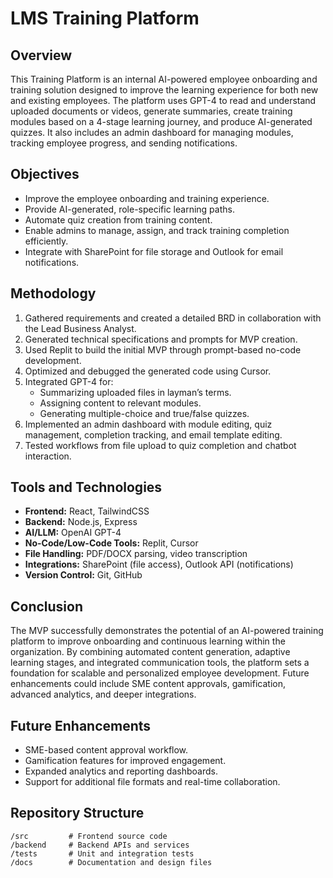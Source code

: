 # LMS Training Platform

## Overview
This Training Platform is an internal AI-powered employee onboarding and training solution designed to improve the learning experience for both new and existing employees. The platform uses GPT-4 to read and understand uploaded documents or videos, generate summaries, create training modules based on a 4-stage learning journey, and produce AI-generated quizzes. It also includes an admin dashboard for managing modules, tracking employee progress, and sending notifications.

## Objectives
- Improve the employee onboarding and training experience.
- Provide AI-generated, role-specific learning paths.
- Automate quiz creation from training content.
- Enable admins to manage, assign, and track training completion efficiently.
- Integrate with SharePoint for file storage and Outlook for email notifications.

## Methodology
1. Gathered requirements and created a detailed BRD in collaboration with the Lead Business Analyst.
2. Generated technical specifications and prompts for MVP creation.
3. Used Replit to build the initial MVP through prompt-based no-code development.
4. Optimized and debugged the generated code using Cursor.
5. Integrated GPT-4 for:
   - Summarizing uploaded files in layman’s terms.
   - Assigning content to relevant modules.
   - Generating multiple-choice and true/false quizzes.
6. Implemented an admin dashboard with module editing, quiz management, completion tracking, and email template editing.
7. Tested workflows from file upload to quiz completion and chatbot interaction.

## Tools and Technologies
- **Frontend:** React, TailwindCSS
- **Backend:** Node.js, Express
- **AI/LLM:** OpenAI GPT-4
- **No-Code/Low-Code Tools:** Replit, Cursor
- **File Handling:** PDF/DOCX parsing, video transcription
- **Integrations:** SharePoint (file access), Outlook API (notifications)
- **Version Control:** Git, GitHub

## Conclusion
The MVP successfully demonstrates the potential of an AI-powered training platform to improve onboarding and continuous learning within the organization. By combining automated content generation, adaptive learning stages, and integrated communication tools, the platform sets a foundation for scalable and personalized employee development. Future enhancements could include SME content approvals, gamification, advanced analytics, and deeper integrations.

## Future Enhancements
- SME-based content approval workflow.
- Gamification features for improved engagement.
- Expanded analytics and reporting dashboards.
- Support for additional file formats and real-time collaboration.

## Repository Structure
```
/src         # Frontend source code
/backend     # Backend APIs and services
/tests       # Unit and integration tests
/docs        # Documentation and design files
```
